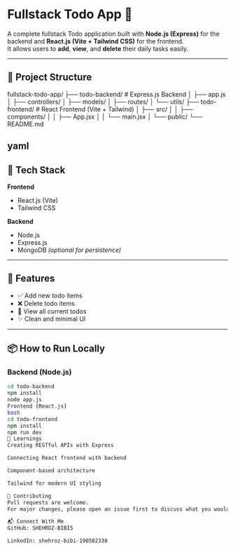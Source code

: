   # Fullstack Todo App 📝

A complete fullstack Todo application built with **Node.js (Express)** for the backend and **React.js (Vite + Tailwind CSS)** for the frontend.  
It allows users to **add**, **view**, and **delete** their daily tasks easily.

---

## 📁 Project Structure

fullstack-todo-app/
├── todo-backend/ # Express.js Backend
│ ├── app.js
│ ├── controllers/
│ ├── models/
│ ├── routes/
│ └── utils/
├── todo-frontend/ # React Frontend (Vite + Tailwind)
│ ├── src/
│ │ ├── components/
│ │ ├── App.jsx
│ │ └── main.jsx
│ └── public/
└── README.md

yaml
---

## 🚀 Tech Stack

**Frontend**  
- React.js (Vite)  
- Tailwind CSS  

**Backend**  
- Node.js  
- Express.js  
- MongoDB *(optional for persistence)*

---

## 🔧 Features

- ✅ Add new todo items  
- ❌ Delete todo items  
- 👀 View all current todos  
- ✨ Clean and minimal UI  

---

## 📦 How to Run Locally

### Backend (Node.js)

```bash
cd todo-backend
npm install
node app.js
Frontend (React.js)
bash
cd todo-frontend
npm install
npm run dev
🧠 Learnings
Creating RESTful APIs with Express

Connecting React frontend with backend

Component-based architecture

Tailwind for modern UI styling

🙌 Contributing
Pull requests are welcome.
For major changes, please open an issue first to discuss what you would like to change.

📬 Connect With Me
GitHub: SHEHROZ-BIBI5

LinkedIn: shehroz-bibi-190582338

  

 
 

